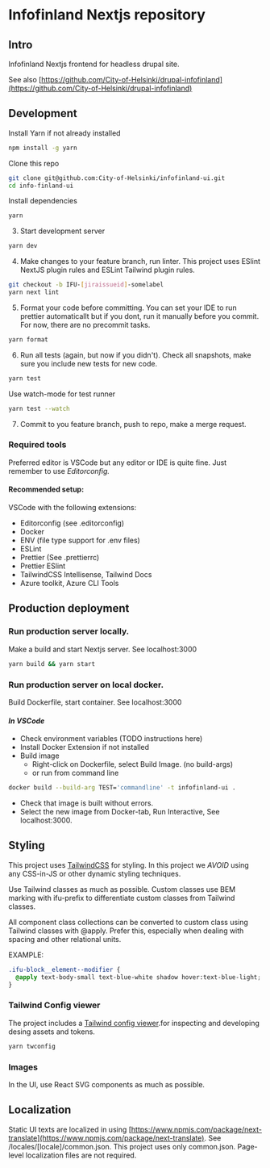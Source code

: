 # Infofinland Nextjs repository

## Intro

Infofinland Nextjs frontend for headless drupal site.

See also [https://github.com/City-of-Helsinki/drupal-infofinland](https://github.com/City-of-Helsinki/drupal-infofinland)

## Development

Install Yarn if not already installed

```bash
npm install -g yarn
```

Clone this repo

```bash
git clone git@github.com:City-of-Helsinki/infofinland-ui.git
cd info-finland-ui
```

Install dependencies

```bash
yarn
```

3. Start development server

```bash
yarn dev
```

4. Make changes to your feature branch, run linter.
   This project uses ESlint NextJS plugin rules and ESLint Tailwind plugin rules.

```bash
git checkout -b IFU-[jiraissueid]-somelabel
yarn next lint
```

5. Format your code before committing. You can set your IDE to run prettier automaticallt but if you dont, run it manually before you commit. For now, there are no precommit tasks.

```bash
yarn format
```

6. Run all tests (again, but now if you didn't). Check all snapshots, make sure you include new tests for new code.

```bash
yarn test
```

Use watch-mode for test runner

```bash
yarn test --watch
```

7. Commit to you feature branch, push to repo, make a merge request.

### Required tools

Preferred editor is VSCode but any editor or IDE is quite fine.
Just remember to use _Editorconfig._

#### Recommended setup:

VSCode with the following extensions:

- Editorconfig (see .editorconfig)
- Docker
- ENV (file type support for .env files)
- ESLint
- Prettier (See .prettierrc)
- Prettier ESlint
- TailwindCSS Intellisense, Tailwind Docs
- Azure toolkit, Azure CLI Tools

## Production deployment

### Run production server locally.

Make a build and start Nextjs server. See localhost:3000

```bash
yarn build && yarn start
```

### Run production server on local docker.

Build Dockerfile, start container. See localhost:3000

#### _In VSCode_

- Check environment variables (TODO instructions here)
- Install Docker Extension if not installed
- Build image
  - Right-click on Dockerfile, select Build Image. (no build-args)
  - or run from command line

```bash
docker build --build-arg TEST='commandline' -t infofinland-ui .
```

- Check that image is built without errors.
- Select the new image from Docker-tab, Run Interactive, See localhost:3000.

## Styling

This project uses [TailwindCSS](https://tailwindcss.com/) for styling. In this project we _AVOID_ using any CSS-in-JS or other dynamic styling techniques.

Use Tailwind classes as much as possible. Custom classes use BEM marking with ifu-prefix to differentiate custom classes from Tailwind classes.

All component class collections can be converted to custom class using Tailwind classes with @apply. Prefer this, especially when dealing with spacing and other relational units.

EXAMPLE:

```css
.ifu-block__element--modifier {
  @apply text-body-small text-blue-white shadow hover:text-blue-light;
}
```

### Tailwind Config viewer

The project includes a [Tailwind config viewer](https://www.npmjs.com/package/tailwind-config-viewer).for inspecting and developing desing assets and tokens.

```bash
yarn twconfig
```

### Images

In the UI, use React SVG components as much as possible.

## Localization

Static UI texts are localized in using [https://www.npmjs.com/package/next-translate](https://www.npmjs.com/package/next-translate).
See /locales/[locale]/common.json. This project uses only common.json.
Page-level localization files are not required.
